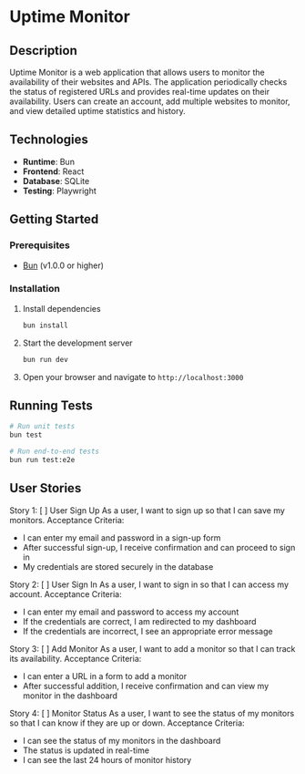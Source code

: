 # Uptime Monitor

## Description

Uptime Monitor is a web application that allows users to monitor the availability of their websites and APIs. The application periodically checks the status of registered URLs and provides real-time updates on their availability. Users can create an account, add multiple websites to monitor, and view detailed uptime statistics and history.

## Technologies

- **Runtime**: Bun
- **Frontend**: React
- **Database**: SQLite
- **Testing**: Playwright

## Getting Started

### Prerequisites

- [Bun](https://bun.sh/) (v1.0.0 or higher)

### Installation

1. Install dependencies
   ```bash
   bun install
   ```

2. Start the development server
   ```bash
   bun run dev
   ```

3. Open your browser and navigate to `http://localhost:3000`

## Running Tests

```bash
# Run unit tests
bun test

# Run end-to-end tests
bun run test:e2e
```

## User Stories


Story 1: [ ] User Sign Up
As a user, I want to sign up so that I can save my monitors.
Acceptance Criteria:
* I can enter my email and password in a sign-up form
* After successful sign-up, I receive confirmation and can proceed to sign in
* My credentials are stored securely in the database

Story 2: [ ] User Sign In
As a user, I want to sign in so that I can access my account.
Acceptance Criteria:
* I can enter my email and password to access my account
* If the credentials are correct, I am redirected to my dashboard
* If the credentials are incorrect, I see an appropriate error message

Story 3: [ ] Add Monitor
As a user, I want to add a monitor so that I can track its availability.
Acceptance Criteria:
* I can enter a URL in a form to add a monitor
* After successful addition, I receive confirmation and can view my monitor in the dashboard

Story 4: [ ] Monitor Status
As a user, I want to see the status of my monitors so that I can know if they are up or down.
Acceptance Criteria:
* I can see the status of my monitors in the dashboard
* The status is updated in real-time
* I can see the last 24 hours of monitor history
